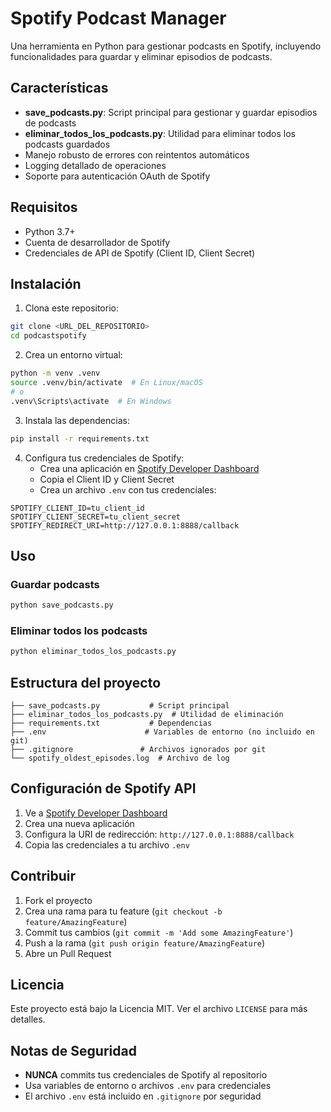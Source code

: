 # Spotify Podcast Manager

Una herramienta en Python para gestionar podcasts en Spotify, incluyendo funcionalidades para guardar y eliminar episodios de podcasts.

## Características

- **save_podcasts.py**: Script principal para gestionar y guardar episodios de podcasts
- **eliminar_todos_los_podcasts.py**: Utilidad para eliminar todos los podcasts guardados
- Manejo robusto de errores con reintentos automáticos
- Logging detallado de operaciones
- Soporte para autenticación OAuth de Spotify

## Requisitos

- Python 3.7+
- Cuenta de desarrollador de Spotify
- Credenciales de API de Spotify (Client ID, Client Secret)

## Instalación

1. Clona este repositorio:
```bash
git clone <URL_DEL_REPOSITORIO>
cd podcastspotify
```

2. Crea un entorno virtual:
```bash
python -m venv .venv
source .venv/bin/activate  # En Linux/macOS
# o
.venv\Scripts\activate  # En Windows
```

3. Instala las dependencias:
```bash
pip install -r requirements.txt
```

4. Configura tus credenciales de Spotify:
   - Crea una aplicación en [Spotify Developer Dashboard](https://developer.spotify.com/dashboard/)
   - Copia el Client ID y Client Secret
   - Crea un archivo `.env` con tus credenciales:
```
SPOTIFY_CLIENT_ID=tu_client_id
SPOTIFY_CLIENT_SECRET=tu_client_secret
SPOTIFY_REDIRECT_URI=http://127.0.0.1:8888/callback
```

## Uso

### Guardar podcasts
```bash
python save_podcasts.py
```

### Eliminar todos los podcasts
```bash
python eliminar_todos_los_podcasts.py
```

## Estructura del proyecto

```
├── save_podcasts.py           # Script principal
├── eliminar_todos_los_podcasts.py  # Utilidad de eliminación
├── requirements.txt           # Dependencias
├── .env                      # Variables de entorno (no incluido en git)
├── .gitignore               # Archivos ignorados por git
└── spotify_oldest_episodes.log  # Archivo de log
```

## Configuración de Spotify API

1. Ve a [Spotify Developer Dashboard](https://developer.spotify.com/dashboard/)
2. Crea una nueva aplicación
3. Configura la URI de redirección: `http://127.0.0.1:8888/callback`
4. Copia las credenciales a tu archivo `.env`

## Contribuir

1. Fork el proyecto
2. Crea una rama para tu feature (`git checkout -b feature/AmazingFeature`)
3. Commit tus cambios (`git commit -m 'Add some AmazingFeature'`)
4. Push a la rama (`git push origin feature/AmazingFeature`)
5. Abre un Pull Request

## Licencia

Este proyecto está bajo la Licencia MIT. Ver el archivo `LICENSE` para más detalles.

## Notas de Seguridad

- **NUNCA** commits tus credenciales de Spotify al repositorio
- Usa variables de entorno o archivos `.env` para credenciales
- El archivo `.env` está incluido en `.gitignore` por seguridad
